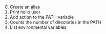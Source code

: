 0. Create an alias
1. Print hello user
2. Add action to the PATH variable
3. Counts the number of directories in the PATH
4. List environmental variables
